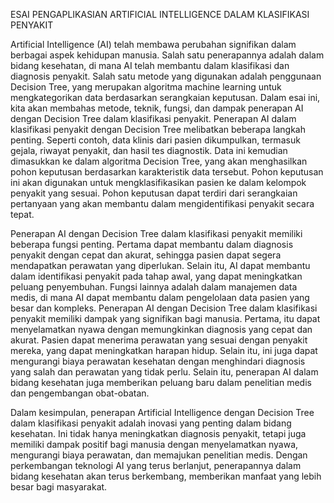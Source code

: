ESAI PENGAPLIKASIAN ARTIFICIAL INTELLIGENCE DALAM KLASIFIKASI PENYAKIT

Artificial Intelligence (AI) telah membawa perubahan signifikan dalam berbagai aspek kehidupan manusia. Salah satu penerapannya adalah dalam bidang kesehatan, di mana AI telah membantu dalam klasifikasi dan diagnosis penyakit. Salah satu metode yang digunakan adalah penggunaan Decision Tree, yang merupakan algoritma machine learning untuk mengkategorikan data berdasarkan serangkaian keputusan. Dalam esai ini, kita akan membahas metode, teknik, fungsi, dan dampak penerapan AI dengan Decision Tree dalam klasifikasi penyakit.
Penerapan AI dalam klasifikasi penyakit dengan Decision Tree melibatkan beberapa langkah penting. Seperti contoh, data klinis dari pasien dikumpulkan, termasuk gejala, riwayat penyakit, dan hasil tes diagnostik. Data ini kemudian dimasukkan ke dalam algoritma Decision Tree, yang akan menghasilkan pohon keputusan berdasarkan karakteristik data tersebut. Pohon keputusan ini akan digunakan untuk mengklasifikasikan pasien ke dalam kelompok penyakit yang sesuai. Pohon keputusan dapat terdiri dari serangkaian pertanyaan yang akan membantu dalam mengidentifikasi penyakit secara tepat.

Penerapan AI dengan Decision Tree dalam klasifikasi penyakit memiliki beberapa fungsi penting. Pertama dapat membantu dalam diagnosis penyakit dengan cepat dan akurat, sehingga pasien dapat segera mendapatkan perawatan yang diperlukan. Selain itu, AI dapat membantu dalam identifikasi penyakit pada tahap awal, yang dapat meningkatkan peluang penyembuhan. Fungsi lainnya adalah dalam manajemen data medis, di mana AI dapat membantu dalam pengelolaan data pasien yang besar dan kompleks.
Penerapan AI dengan Decision Tree dalam klasifikasi penyakit memiliki dampak yang signifikan bagi manusia. Pertama, itu dapat menyelamatkan nyawa dengan memungkinkan diagnosis yang cepat dan akurat. Pasien dapat menerima perawatan yang sesuai dengan penyakit mereka, yang dapat meningkatkan harapan hidup. Selain itu, ini juga dapat mengurangi biaya perawatan kesehatan dengan menghindari diagnosis yang salah dan perawatan yang tidak perlu. Selain itu, penerapan AI dalam bidang kesehatan juga memberikan peluang baru dalam penelitian medis dan pengembangan obat-obatan.

Dalam kesimpulan, penerapan Artificial Intelligence dengan Decision Tree dalam klasifikasi penyakit adalah inovasi yang penting dalam bidang kesehatan. Ini tidak hanya meningkatkan diagnosis penyakit, tetapi juga memiliki dampak positif bagi manusia dengan menyelamatkan nyawa, mengurangi biaya perawatan, dan memajukan penelitian medis. Dengan perkembangan teknologi AI yang terus berlanjut, penerapannya dalam bidang kesehatan akan terus berkembang, memberikan manfaat yang lebih besar bagi masyarakat.
